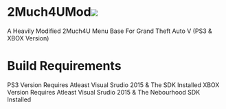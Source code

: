 # 2Much4UMod<a href="https://inception.menu/Discord/"><img src="https://discordapp.com/api/guilds/407992826740211715/embed.png?style=shield"></a>
A Heavily Modified 2Much4U Menu Base For Grand Theft Auto V (PS3 &amp; XBOX Version)


# Build Requirements
PS3 Version Requires Atleast Visual Srudio 2015 & The SDK Installed
XBOX Version Requires Atleast Visual Srudio 2015 & The Nebourhood SDK Installed
